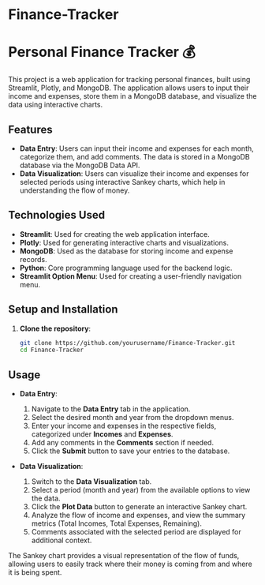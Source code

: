 # Finance-Tracker

# Personal Finance Tracker 💰

This project is a web application for tracking personal finances, built using Streamlit, Plotly, and MongoDB. The application allows users to input their income and expenses, store them in a MongoDB database, and visualize the data using interactive charts.

## Features

- **Data Entry**: Users can input their income and expenses for each month, categorize them, and add comments. The data is stored in a MongoDB database via the MongoDB Data API.
- **Data Visualization**: Users can visualize their income and expenses for selected periods using interactive Sankey charts, which help in understanding the flow of money.

## Technologies Used

- **Streamlit**: Used for creating the web application interface.
- **Plotly**: Used for generating interactive charts and visualizations.
- **MongoDB**: Used as the database for storing income and expense records.
- **Python**: Core programming language used for the backend logic.
- **Streamlit Option Menu**: Used for creating a user-friendly navigation menu.

## Setup and Installation

1. **Clone the repository**:
   ```bash
   git clone https://github.com/yourusername/Finance-Tracker.git
   cd Finance-Tracker


## Usage

- **Data Entry**:
  1. Navigate to the **Data Entry** tab in the application.
  2. Select the desired month and year from the dropdown menus.
  3. Enter your income and expenses in the respective fields, categorized under **Incomes** and **Expenses**.
  4. Add any comments in the **Comments** section if needed.
  5. Click the **Submit** button to save your entries to the database.

- **Data Visualization**:
  1. Switch to the **Data Visualization** tab.
  2. Select a period (month and year) from the available options to view the data.
  3. Click the **Plot Data** button to generate an interactive Sankey chart.
  4. Analyze the flow of income and expenses, and view the summary metrics (Total Incomes, Total Expenses, Remaining).
  5. Comments associated with the selected period are displayed for additional context.

The Sankey chart provides a visual representation of the flow of funds, allowing users to easily track where their money is coming from and where it is being spent.

